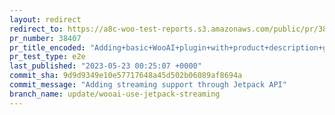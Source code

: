 ```yaml
---
layout: redirect
redirect_to: https://a8c-woo-test-reports.s3.amazonaws.com/public/pr/38407/e2e/index.html
pr_number: 38407
pr_title_encoded: "Adding+basic+WooAI+plugin+with+product+description+generation+%28%2338309%29"
pr_test_type: e2e
last_published: "2023-05-23 00:25:07 +0000"
commit_sha: 9d9d9349e10e57717648a45d502b06089af8694a
commit_message: "Adding streaming support through Jetpack API"
branch_name: update/wooai-use-jetpack-streaming
---
```

